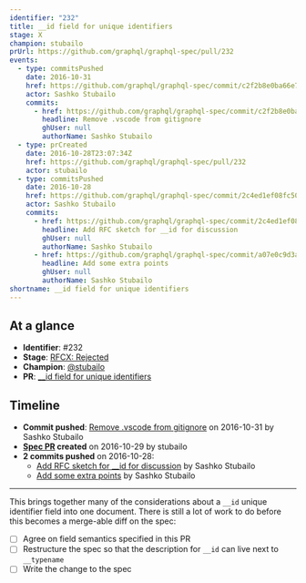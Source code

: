 ```yaml
---
identifier: "232"
title: __id field for unique identifiers
stage: X
champion: stubailo
prUrl: https://github.com/graphql/graphql-spec/pull/232
events:
  - type: commitsPushed
    date: 2016-10-31
    href: https://github.com/graphql/graphql-spec/commit/c2f2b8e0ba66e774ef17f5dc638920831c595fc1
    actor: Sashko Stubailo
    commits:
      - href: https://github.com/graphql/graphql-spec/commit/c2f2b8e0ba66e774ef17f5dc638920831c595fc1
        headline: Remove .vscode from gitignore
        ghUser: null
        authorName: Sashko Stubailo
  - type: prCreated
    date: 2016-10-28T23:07:34Z
    href: https://github.com/graphql/graphql-spec/pull/232
    actor: stubailo
  - type: commitsPushed
    date: 2016-10-28
    href: https://github.com/graphql/graphql-spec/commit/2c4ed1ef08fc506fd1d1cd63adad916e24011a2a
    actor: Sashko Stubailo
    commits:
      - href: https://github.com/graphql/graphql-spec/commit/2c4ed1ef08fc506fd1d1cd63adad916e24011a2a
        headline: Add RFC sketch for __id for discussion
        ghUser: null
        authorName: Sashko Stubailo
      - href: https://github.com/graphql/graphql-spec/commit/a07e0c9d3a0bef4959ca5dfc457f9ea6a2df7178
        headline: Add some extra points
        ghUser: null
        authorName: Sashko Stubailo
shortname: __id field for unique identifiers
---
```


## At a glance

- **Identifier**: #232
- **Stage**: [RFCX: Rejected](https://github.com/graphql/graphql-spec/blob/main/CONTRIBUTING.md#stage-x-rejected)
- **Champion**: [@stubailo](https://github.com/stubailo)
- **PR**: [__id field for unique identifiers](https://github.com/graphql/graphql-spec/pull/232)

<!-- BEGIN_CUSTOM_TEXT -->



<!-- END_CUSTOM_TEXT -->

## Timeline

- **Commit pushed**: [Remove .vscode from gitignore](https://github.com/graphql/graphql-spec/commit/c2f2b8e0ba66e774ef17f5dc638920831c595fc1) on 2016-10-31 by Sashko Stubailo
- **[Spec PR](https://github.com/graphql/graphql-spec/pull/232) created** on 2016-10-29 by stubailo
- **2 commits pushed** on 2016-10-28:
  - [Add RFC sketch for __id for discussion](https://github.com/graphql/graphql-spec/commit/2c4ed1ef08fc506fd1d1cd63adad916e24011a2a) by Sashko Stubailo
  - [Add some extra points](https://github.com/graphql/graphql-spec/commit/a07e0c9d3a0bef4959ca5dfc457f9ea6a2df7178) by Sashko Stubailo

<!-- VERBATIM -->

---

This brings together many of the considerations about a `__id` unique identifier field into one document. There is still a lot of work to do before this becomes a merge-able diff on the spec:
- [ ] Agree on field semantics specified in this PR
- [ ] Restructure the spec so that the description for `__id` can live next to `__typename`
- [ ] Write the change to the spec

